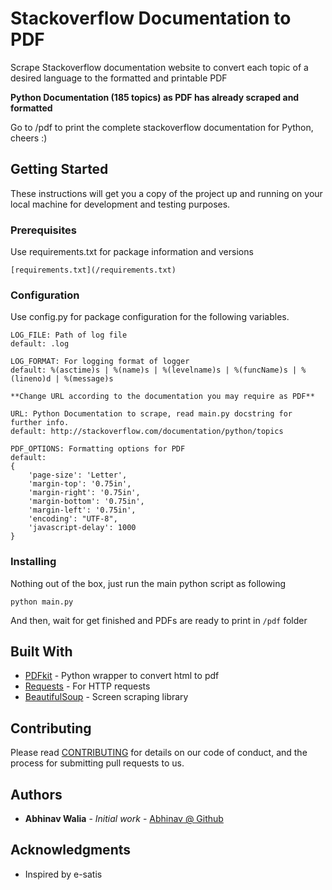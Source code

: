 # Stackoverflow Documentation to PDF

Scrape Stackoverflow documentation website to convert each topic of a desired language to the formatted and printable PDF

**Python Documentation (185 topics) as PDF has already scraped and formatted**

Go to /pdf to print the complete stackoverflow documentation for Python, cheers :)

## Getting Started

These instructions will get you a copy of the project up and running on your local machine for development and testing purposes.

### Prerequisites

Use requirements.txt for package information and versions

```
[requirements.txt](/requirements.txt)
```

### Configuration

Use config.py for package configuration for the following variables.

```
LOG_FILE: Path of log file
default: .log
```

```
LOG_FORMAT: For logging format of logger
default: %(asctime)s | %(name)s | %(levelname)s | %(funcName)s | %(lineno)d | %(message)s
```

```
**Change URL according to the documentation you may require as PDF**

URL: Python Documentation to scrape, read main.py docstring for further info.
default: http://stackoverflow.com/documentation/python/topics
```

```
PDF_OPTIONS: Formatting options for PDF
default:
{
    'page-size': 'Letter',
    'margin-top': '0.75in',
    'margin-right': '0.75in',
    'margin-bottom': '0.75in',
    'margin-left': '0.75in',
    'encoding': "UTF-8",
    'javascript-delay': 1000
}
```

### Installing

Nothing out of the box, just run the main python script as following

```
python main.py
```

And then, wait for get finished and PDFs are ready to print in ` /pdf ` folder

## Built With

* [PDFkit](https://pypi.python.org/pypi/pdfkit) - Python wrapper to convert html to pdf
* [Requests](http://docs.python-requests.org/en/master/) - For HTTP requests
* [BeautifulSoup](https://pypi.python.org/pypi/beautifulsoup4) - Screen scraping library

## Contributing

Please read [CONTRIBUTING](/CONTRIBUTING.md) for details on our code of conduct, and the process for submitting pull requests to us.

## Authors

* **Abhinav Walia** - *Initial work* - [Abhinav @ Github](https://github.com/abhinavwalia95)

## Acknowledgments

* Inspired by e-satis
